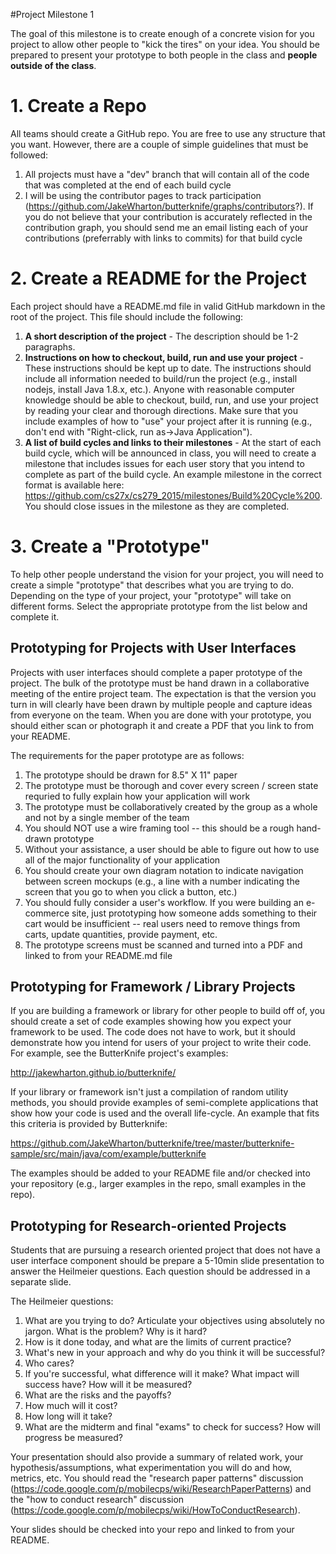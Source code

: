 #Project Milestone 1

The goal of this milestone is to create enough of a concrete vision for you project to 
allow other people to "kick the tires" on your idea. You should be prepared to present
your prototype to both people in the class and __people outside of the class__.

# 1. Create a Repo

All teams should create a GitHub repo. You are free to use any structure that you want.
However, there are a couple of simple guidelines that must be followed:

  1. All projects must have a "dev" branch that will contain all of the code that was completed at the end of each build cycle
  2. I will be using the contributor pages to track participation (https://github.com/JakeWharton/butterknife/graphs/contributors?). If you do not believe that your contribution is accurately reflected in the contribution graph, you should send me an email listing each of your contributions (preferrably with links to commits) for that build cycle

# 2. Create a README for the Project

Each project should have a README.md file in valid GitHub markdown in the root of the project. This file should
include the following:

  1. __A short description of the project__ - The description should be 1-2 paragraphs.
  2. __Instructions on how to checkout, build, run and use your project__ - These instructions should be kept up to date. The instructions should include all information needed to build/run the project (e.g., install nodejs, install Java 1.8.x, etc.). Anyone with reasonable computer knowledge should be able to checkout, build, run, and use your project by reading your clear and thorough directions. Make sure that you include examples of how to "use" your project after it is running (e.g., don't end with "Right-click, run as->Java Application"). 
  3. __A list of build cycles and links to their milestones__ - At the start of each build cycle, which will be announced in class, you will need to create a milestone that includes issues for each user story that you intend to complete as part of the build cycle. An example milestone in the correct format is available here: https://github.com/cs27x/cs279_2015/milestones/Build%20Cycle%200. You should close issues in the milestone as they are completed.

# 3. Create a "Prototype"

To help other people understand the vision for your project, you will need to create a
simple "prototype" that describes what you are trying to do. Depending on the type of your
project, your "prototype" will take on different forms. Select the appropriate prototype
from the list below and complete it.

## Prototyping for Projects with User Interfaces

Projects with user interfaces should complete a paper prototype of the project. The bulk of 
the prototype must be hand drawn in a collaborative meeting of the entire project team. The
expectation is that the version you turn in will clearly have been drawn by multiple people
and capture ideas from everyone on the team. When you are done with your prototype, you
should either scan or photograph it and create a PDF that you link to from your README.

The requirements for the paper prototype are as follows:

1. The prototype should be drawn for 8.5" X 11" paper
2. The prototype must be thorough and cover every screen / screen state requried to fully explain how your application will work
2. The prototype must be collaboratively created by the group as a whole and not by a single member of the team
3. You should NOT use a wire framing tool -- this should be a rough hand-drawn prototype
4. Without your assistance, a user should be able to figure out how to use all of the major functionality of your application
5. You should create your own diagram notation to indicate navigation between screen mockups (e.g., a line with a number indicating the screen that you go to when you click a button, etc.)
6. You should fully consider a user's workflow. If you were building an e-commerce site, just prototyping how someone adds something to their cart would be insufficient -- real users need to remove things from carts, update quantities, provide payment, etc.
7. The prototype screens must be scanned and turned into a PDF and linked to from your README.md file

## Prototyping for Framework / Library Projects

If you are building a framework or library for other people to build off of,
you should create a set of code examples showing how you expect your framework
to be used. The code does not have to work, but it should demonstrate how you
intend for users of your project to write their code. For example, see the
ButterKnife project's examples:

http://jakewharton.github.io/butterknife/

If your library or framework isn't just a compilation of random utility methods,
you should provide examples of semi-complete applications that show how your
code is used and the overall life-cycle. An example that fits this criteria
is provided by Butterknife:

https://github.com/JakeWharton/butterknife/tree/master/butterknife-sample/src/main/java/com/example/butterknife

The examples should be added to your README file and/or checked into your
repository (e.g., larger examples in the repo, small examples in the repo).

## Prototyping for Research-oriented Projects

Students that are pursuing a research oriented project that does not
have a user interface component should be prepare a 5-10min slide presentation 
to answer the Heilmeier questions. Each question should be addressed in a 
separate slide.

The Heilmeier questions:

  1. What are you trying to do? Articulate your objectives using absolutely no jargon.  What is the problem?  Why is it hard?
  1. How is it done today, and what are the limits of current practice?
  1. What's new in your approach and why do you think it will be successful?
  1. Who cares?
  1. If you're successful, what difference will it make?   What impact will success have?  How will it be measured?
  1. What are the risks and the payoffs?
  1. How much will it cost?
  1. How long will it take?
  1. What are the midterm and final "exams" to check for success?  How will progress be measured?

Your presentation should also provide a summary of related work, your hypothesis/assumptions, what experimentation you will do and how, metrics, etc. You should read the "research paper patterns" discussion (https://code.google.com/p/mobilecps/wiki/ResearchPaperPatterns) and the "how to conduct research" discussion (https://code.google.com/p/mobilecps/wiki/HowToConductResearch).

Your slides should be checked into your repo and linked to from your README.
